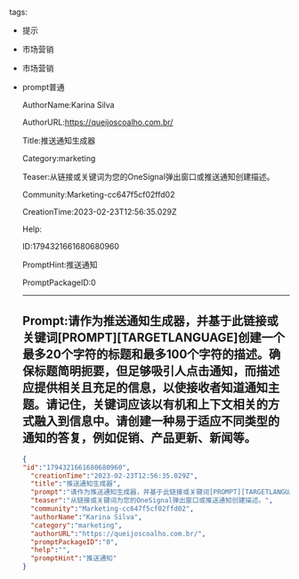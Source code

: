   tags: 
- 提示
- 市场营销
- 市场营销
- prompt普通

  AuthorName:Karina Silva

  AuthorURL:https://queijoscoalho.com.br/

  Title:推送通知生成器

  Category:marketing

  Teaser:从链接或关键词为您的OneSignal弹出窗口或推送通知创建描述。

  Community:Marketing-cc647f5cf02ffd02

  CreationTime:2023-02-23T12:56:35.029Z

  Help:

  ID:1794321661680680960

  PromptHint:推送通知

  PromptPackageID:0

  ---

  ## Prompt:请作为推送通知生成器，并基于此链接或关键词[PROMPT][TARGETLANGUAGE]创建一个最多20个字符的标题和最多100个字符的描述。确保标题简明扼要，但足够吸引人点击通知，而描述应提供相关且充足的信息，以使接收者知道通知主题。请记住，关键词应该以有机和上下文相关的方式融入到信息中。请创建一种易于适应不同类型的通知的答复，例如促销、产品更新、新闻等。

  ```json
  {
  "id":"1794321661680680960",
    "creationTime":"2023-02-23T12:56:35.029Z",
    "title":"推送通知生成器",
    "prompt":"请作为推送通知生成器，并基于此链接或关键词[PROMPT][TARGETLANGUAGE]创建一个最多20个字符的标题和最多100个字符的描述。确保标题简明扼要，但足够吸引人点击通知，而描述应提供相关且充足的信息，以使接收者知道通知主题。请记住，关键词应该以有机和上下文相关的方式融入到信息中。请创建一种易于适应不同类型的通知的答复，例如促销、产品更新、新闻等。",
    "teaser":"从链接或关键词为您的OneSignal弹出窗口或推送通知创建描述。",
    "community":"Marketing-cc647f5cf02ffd02",
    "authorName":"Karina Silva",
    "category":"marketing",
    "authorURL":"https://queijoscoalho.com.br/",
    "promptPackageID":"0",
    "help":"",
    "promptHint":"推送通知"
  }
  ```
